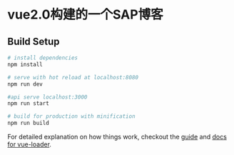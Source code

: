 # vue2.0构建的一个SAP博客

## Build Setup

``` bash
# install dependencies
npm install

# serve with hot reload at localhost:8080
npm run dev

#api serve localhost:3000
npm run start

# build for production with minification
npm run build
```

For detailed explanation on how things work, checkout the [guide](http://vuejs-templates.github.io/webpack/) and [docs for vue-loader](http://vuejs.github.io/vue-loader).
